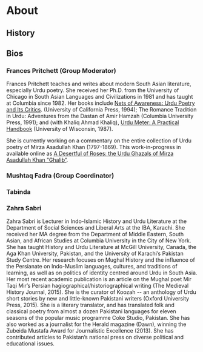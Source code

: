 # About

## History 



## Bios

### Frances Pritchett (Group Moderator)
Frances Pritchett teaches and writes about modern South Asian literature, especially Urdu poetry. She received her Ph.D. from the University of Chicago in South Asian Languages and Civilizations in 1981 and has taught at Columbia since 1982.  Her books include [Nets of Awareness: Urdu Poetry and Its Critics](https://publishing.cdlib.org/ucpressebooks/view?docId=ft10000326&brand=ucpress). (University of California Press, 1994); The Romance Tradition in Urdu: Adventures from the Dastan of Amir Hamzah (Columbia University Press, 1991); and (with Khaliq Ahmad Khaliq), [Urdu Meter: A Practical Handbook](http://www.columbia.edu/itc/mealac/pritchett/00ghalib/meterbk/00_intro.html) (University of Wisconsin, 1987).

She is currently working on a commentary on the entire collection of Urdu poetry of Mirza Asadullah Khan (1797-1869). This work-in-progress in available online as [A Desertful of Roses: the Urdu Ghazals of Mirza Asadullah Khan “Ghalib“](http://www.columbia.edu/itc/mealac/pritchett/00ghalib/index.html).
### Mushtaq Fadra (Group Coordinator)

### Tabinda


### Zahra Sabri 

Zahra Sabri is Lecturer in Indo-Islamic History and Urdu Literature at the Department of Social Sciences and Liberal Arts at the IBA, Karachi. She received her MA degree from the Department of Middle Eastern, South Asian, and African Studies at Columbia University in the City of New York. She has taught History and Urdu Literature at McGill University, Canada, the Aga Khan University, Pakistan, and the University of Karachi’s Pakistan Study Centre. Her research focuses on Mughal History and the influence of the Persianate on Indo-Muslim languages, cultures, and traditions of learning, as well as on politics of identity centred around Urdu in South Asia. Her most recent academic publication is an article on the Mughal poet Mir Taqi Mir’s Persian hagiographical/historiographical writing (The Medieval History Journal, 2015). She is the curator of Koozah -- an anthology of Urdu short stories by new and little-known Pakistani writers (Oxford University Press, 2015). She is a literary translator, and has translated folk and classical poetry from almost a dozen Pakistani languages for eleven seasons of the popular music programme Coke Studio, Pakistan. She has also worked as a journalist for the Herald magazine (Dawn), winning the Zubeida Mustafa Award for Journalistic Excellence (2013). She has contributed articles to Pakistan’s national press on diverse political and educational issues.